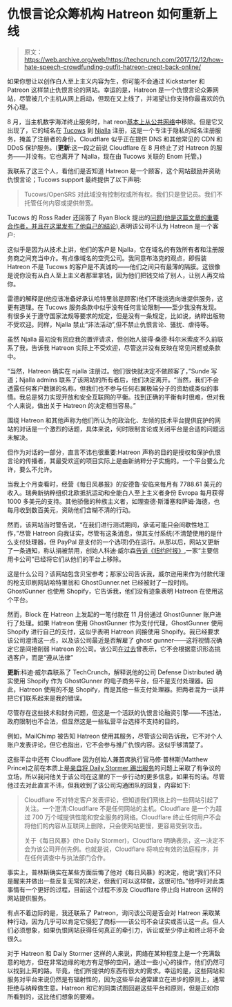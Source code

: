 # 仇恨言论众筹机构 Hatreon 如何重新上线 

> 原文：<https://web.archive.org/web/https://techcrunch.com/2017/12/12/how-hate-speech-crowdfunding-outfit-hatreon-crept-back-online/>

如果你想让以创作白人至上主义内容为生，你可能不会通过 Kickstarter 和 Patreon 这样禁止仇恨言论的网站。幸运的是，Hatreon 是一个仇恨言论众筹网站，尽管被几个主机从网上启动，但现在又上线了，并渴望让你支持你最喜欢的仇外心理。

8 月，当主机数字海洋终止服务时，hat reon[基本上从公共网络](https://web.archive.org/web/20221207033612/https://beta.techcrunch.com/2017/08/16/digital-ocean-and-cloudflare-ditch-neo-nazi-client-the-daily-stormer/)中移除。但是它又出现了，它的域名在 [Tucows](https://web.archive.org/web/20221207033612/https://www.tucowsdomains.com/) 到 [Njalla](https://web.archive.org/web/20221207033612/https://njal.la/) 注册，这是一个专注于隐私的域名注册服务，掩盖了注册者的身份。Cloudflare 似乎正在提供 DNS 和其他常见的 CDN 和 DDoS 保护服务。(**更新**:这一段之前说 Cloudflare 在 8 月终止了对 Hatreon 的服务——并没有。它也离开了 Njalla，现在由 Tucows 关联的 Enom 托管。)

我联系了这三个人，看他们是否知道 Hatreon 是一个顾客，这个网站鼓励并资助仇恨言论；Tucows support 最终提供了以下声明:

> Tucows/OpenSRS 对此域没有控制权或所有权。我们只是登记员。我们不托管任何内容或提供带宽。

Tucows 的 Ross Rader 还回答了 Ryan Block 提出的[问题(他是这篇文章的重要合作者，并且](https://web.archive.org/web/20221207033612/https://twitter.com/ryan/status/928390754870870016)[在这里发布了他自己的结论](https://web.archive.org/web/20221207033612/https://twitter.com/ryan/status/940710498244247552)),表明该公司不认为 Hatreon 是一个客户:

这似乎是因为从技术上讲，他们的客户是 Njalla，它在域名的有效所有者和注册服务商之间充当中介。有点像域名的空壳公司。我同意布洛克的观点，即假装 Hatreon 不是 Tucows 的客户是不真诚的——他们之间只有最薄的隔膜。这很像是说你没有从白人至上主义者那里拿钱，因为他们把钱交给了别人，让别人再交给你。

雷德的解释是(他应该准备好承认哈特里翁是顾客)他们不能挑选向谁提供服务，这更有道理。在 Tucows 服务条款中似乎没有任何言论限制——至少我没有发现。有很多关于遵守国家法规等要求的规定，但是没有一条规定，比如说，纳粹出版物不受欢迎。同样，Njalla 禁止“非法活动”,但不禁止仇恨言论、骚扰、虐待等。

虽然 Njalla 最初没有回应我的置评请求，但创始人彼得·桑德·科尔米索皮不久前联系了我，告诉我 Hatreon 实际上不受欢迎，尽管这并没有反映在常见问题或条款中。

“当然，Hatreon 确实在 njalla 注册过。他们很快就决定不做顾客了，”Sunde 写道；Njalla admins 联系了该网站的所有者后，他们决定离开。“当然，我们不会透露任何客户数据的名称，但我们也不参与任何右翼极端分子的资助或类似的事情。我总是努力实现开放和安全互联网的平衡。找到正确的平衡有时很难，但对我个人来说，做出关于 Hatreon 的决定相当容易。”

围绕 Hatreon 和其他声称为他们所认为的政治化、左倾的技术平台提供庇护的网站的对话是一个激烈的话题，具体来说，何时限制言论或关闭平台是合适的问题远未解决。

但作为对话的一部分，直言不讳也很重要:Hatreon 声称的目的是授权和保护仇恨言论的传播者，其最受欢迎的项目实际上是由新纳粹分子实施的。一个平台要么允许，要么不允许。

当我上个月查看时，经营《每日风暴报》的安德鲁·安临来每月有 7788.61 美元的收入。瑞典新纳粹组织北欧抵抗运动和全能白人至上主义者身份 Evropa 每月获得 1000 多美元的支持。其他骄傲的种族主义者，如理查德·斯潘塞和萨姆·海德，也每月收到数百美元，资助他们含糊不清的行动。

然而，该网站当时警告说，“在我们进行测试期间，承诺可能只会间歇性地工作，”尽管 Hatreon 向我证实，尽管有这条消息，但其支付系统(不清楚使用的是什么支付处理器，但 PayPal 是支付的一个选项)仍在运行。从那以后，网站又更新了一条通知，称认捐被禁用，创始人科迪·威尔森[告诉《纽约时报》](https://web.archive.org/web/20221207033612/https://www.nytimes.com/2017/12/11/technology/alt-right-internet.html),一家“主要信用卡公司”已经将它们从他们的平台上移除。

这是什么公司？该网站包含贝宝参考；那家公司告诉我，威尔逊用来作为付款代理的枪支印刷网站哈特里翁和 GhostGunner.net 已经被封了一段时间。GhostGunner 也使用 Shopify，它告诉我，他们没有迹象表明 Hatreon 在使用这个平台。

然而，Block 在 Hatreon 上发起的一笔付款在 11 月份通过 GhostGunner 账户进行了处理。如果 Hatreon 使用 GhostGunner 作为支付代理，GhostGunner 使用 Shopify 进行自己的支付，这似乎表明 Hatreon 间接使用 Shopify。我已经要求该公司澄清这一点，以及该公司最近是否解雇了 ghost gunner——这将视情况确定它是间接削弱 Hatreon 的公司。该公司[在过去](https://web.archive.org/web/20221207033612/https://medium.com/@tobi/in-support-of-free-speech-275d62670203)曾表示，它不会根据意识形态挑选客户，而是“遵从法律”

**更新**:科迪·威尔森联系了 TechCrunch，解释说他的公司 Defense Distributed 确实使用 Shopify 作为 GhostGunner 的电子商务平台，但不是支付处理器。因此，Hatreon 使用的不是 Shopify，而是其他一些支付处理器。把两者混为一谈并把它们联系起来是我的错误。

尽管存在这些技术和财务问题，但这是一个活跃的仇恨言论融资引擎——不违法，政府限制也不合法，但显然这是一些私营平台选择不支持的目的。

例如，MailChimp 被告知 Hatreon 使用其服务，尽管该公司告诉我，它不对个人账户发表评论，但它也指出，它不会参与推广仇恨内容。这似乎够清楚了。

这些平台中还有 Cloudflare 因为创始人兼首席执行官马修·普林斯(Matthew Prince)之前在本质上是[亲自将 Daily Stormer 踢出服务](https://web.archive.org/web/20221207033612/https://beta.techcrunch.com/2017/08/16/digital-ocean-and-cloudflare-ditch-neo-nazi-client-the-daily-stormer)的问题上采取了有争议的立场，所以我问他关于该公司在这里的下一步行动的更多信息，如果有的话。尽管他过去对此直言不讳，但我收到了该公司沟通团队的回复，内容如下:

> Cloudflare 不对特定客户发表评论，但知道我们网络上的一些网站引起了关注。一个澄清:Cloudflare 不是任何网站的主机。Cloudflare 是一个为超过 700 万个域提供性能和安全服务的网络。Cloudflare 终止任何用户不会将他们的内容从互联网上删除，只会使网站更慢，更容易受到攻击。
> 
> 关于《每日风暴》(the Daily Stormer)，Cloudflare 明确表示，这一决定不会为该公司开创先例。也就是说，Cloudflare 将响应有效的法庭程序，并在任何调查中与执法部门合作。

事实上，普林斯确实在某些方面后悔了他对《每日风暴》的决定，他说“我们不只是醒来并做出一些反复无常的决定，但我们可以这样做，这很可怕。”他呼吁对此类事情有一个更好的过程，目前这个过程不涉及 Cloudflare 停止向 Hatreon 这样的网站提供服务。

有点不着边际的是，我还联系了 Patreon，询问该公司是否会对 Hatreon 采取某种行动，因为几乎可以肯定它侵犯了商标——该公司不会证实或否认这一点。但人们必须想象，如果仇恨网站获得任何真正的牵引力，诉讼或至少停止和终止将不会很久。

对于 Hatreon 和 Daily Stormer 这样的人来说，网络在某种程度上是一个充满敌意的地方，但在非常边缘的地方有足够的空间，通过一些小心的操作，他们仍然可以找到上网的路。毕竟，他们所提供的东西有很大的需求。幸运的是，这些网站和服务对平台来说仍然是有辐射性的，因为这些平台通常建立在进步的原则上，通常拒绝与纳粹做生意。Hatreon 和它的同类试图回避这些平台和原则，但是正如你所看到的，这比他们想象的要难。